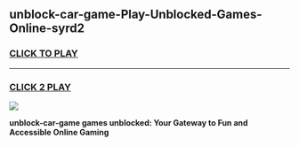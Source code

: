 
## unblock-car-game-Play-Unblocked-Games-Online-syrd2
<h3>
<a href="https://premium76.site?title=unblock-car-game&ref=25A">CLICK TO PLAY</a></h3>
<hr>

<h3>
<a href="https://premium76.site?title=unblock-car-game&ref=25A">CLICK 2 PLAY</a>
  
</h3>

<a href="https://premium76.site?title=unblock-car-game&ref=25A"><img src="https://clearcache.store/games.png"></a>


**unblock-car-game games unblocked: Your Gateway to Fun and Accessible Online Gaming**
